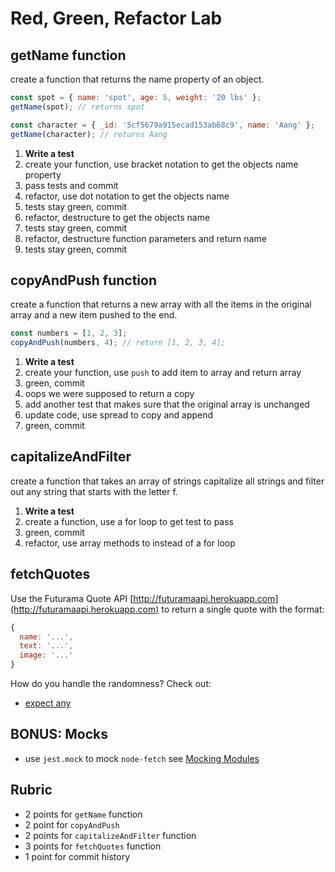 # Red, Green, Refactor Lab

## getName function

create a function that returns the name property of an object.

```js
const spot = { name: 'spot', age: 5, weight: '20 lbs' };
getName(spot); // returns spot

const character = { _id: '5cf5679a915ecad153ab68c9', name: 'Aang' };
getName(character); // returns Aang
```

1. **Write a test**
1. create your function, use bracket notation to get the objects name property
1. pass tests and commit
1. refactor, use dot notation to get the objects name
1. tests stay green, commit
1. refactor, destructure to get the objects name
1. tests stay green, commit
1. refactor, destructure function parameters and return name
1. tests stay green, commit

## copyAndPush function

create a function that returns a new array with all the items in the original array
and a new item pushed to the end.

```js
const numbers = [1, 2, 3];
copyAndPush(numbers, 4); // return [1, 2, 3, 4];
```

1. **Write a test**
1. create your function, use `push` to add item to array and return array
1. green, commit
1. oops we were supposed to return a copy
1. add another test that makes sure that the original array is unchanged
1. update code, use spread to copy and append
1. green, commit

## capitalizeAndFilter

create a function that takes an array of strings capitalize all strings and filter
out any string that starts with the letter f.

1. **Write a test**
1. create a function, use a for loop to get test to pass
1. green, commit
1. refactor, use array methods to instead of a for loop

## fetchQuotes

Use the Futurama Quote API [http://futuramaapi.herokuapp.com](http://futuramaapi.herokuapp.com)
to return a single quote with the format:

```js
{
  name: '...',
  text: '...',
  image: '...'
}
```

How do you handle the randomness? Check out:

- [expect any](https://jestjs.io/docs/en/expect#expectanyconstructor)

## BONUS: Mocks

- use `jest.mock` to mock `node-fetch` see [Mocking Modules](https://jestjs.io/docs/en/mock-functions#mocking-modules)

## Rubric

- 2 points for `getName` function
- 2 point for `copyAndPush`
- 2 points for `capitalizeAndFilter` function
- 3 points for `fetchQuotes` function
- 1 point for commit history

